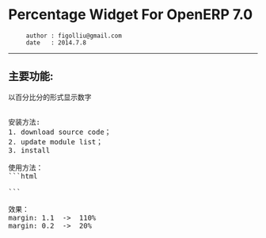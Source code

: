 
Percentage Widget For OpenERP 7.0
========================================================
         author : figolliu@gmail.com
         date   : 2014.7.8

--------------------------------------------------------
主要功能:<br />
--------------------------------------------------------
以百分比分的形式显示数字<br />

<pre>

安装方法:
1. download source code；
2. update module list；
3. install

使用方法：
```html
<field name=\'margin\' widget=\"percentage\" />
```

效果：
margin: 1.1  ->  110%
margin: 0.2  ->  20%

</pre>

